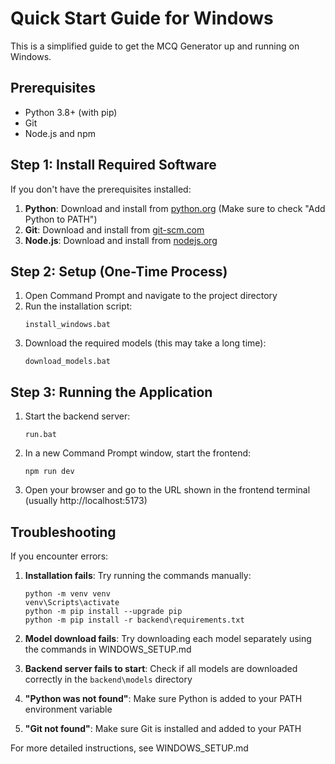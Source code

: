 # Quick Start Guide for Windows

This is a simplified guide to get the MCQ Generator up and running on Windows.

## Prerequisites

- Python 3.8+ (with pip)
- Git
- Node.js and npm

## Step 1: Install Required Software

If you don't have the prerequisites installed:

1. **Python**: Download and install from [python.org](https://www.python.org/downloads/) (Make sure to check "Add Python to PATH")
2. **Git**: Download and install from [git-scm.com](https://git-scm.com/download/win)
3. **Node.js**: Download and install from [nodejs.org](https://nodejs.org/)

## Step 2: Setup (One-Time Process)

1. Open Command Prompt and navigate to the project directory
2. Run the installation script:
   ```
   install_windows.bat
   ```
3. Download the required models (this may take a long time):
   ```
   download_models.bat
   ```

## Step 3: Running the Application

1. Start the backend server:
   ```
   run.bat
   ```
2. In a new Command Prompt window, start the frontend:
   ```
   npm run dev
   ```
3. Open your browser and go to the URL shown in the frontend terminal (usually http://localhost:5173)

## Troubleshooting

If you encounter errors:

1. **Installation fails**: Try running the commands manually:
   ```
   python -m venv venv
   venv\Scripts\activate
   python -m pip install --upgrade pip
   python -m pip install -r backend\requirements.txt
   ```

2. **Model download fails**: Try downloading each model separately using the commands in WINDOWS_SETUP.md

3. **Backend server fails to start**: Check if all models are downloaded correctly in the `backend\models` directory

4. **"Python was not found"**: Make sure Python is added to your PATH environment variable

5. **"Git not found"**: Make sure Git is installed and added to your PATH

For more detailed instructions, see WINDOWS_SETUP.md 